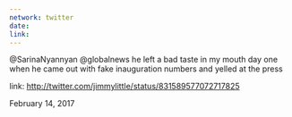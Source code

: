 ```yaml
---
network: twitter
date:
link:
---
```

@SarinaNyannyan @globalnews he left a bad taste in my mouth day one when he came out with fake inauguration numbers and yelled at the press 

link: http://twitter.com/jimmylittle/status/831589577072717825 

February 14, 2017